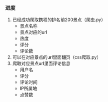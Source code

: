 ### 进度
1. 已经成功爬取携程的排名前200景点（爬虫.py）
   * 景点名称
   * 景点对应的url
   * 热度
   * 评分
   * 评论数
2. 可以在对应景点的url里面翻页（css爬取.py）
3. 爬取对应景点url里面评论信息
   * 用户名
   * 评分
   * 评论时间
   * IP所属地
   * 点赞数